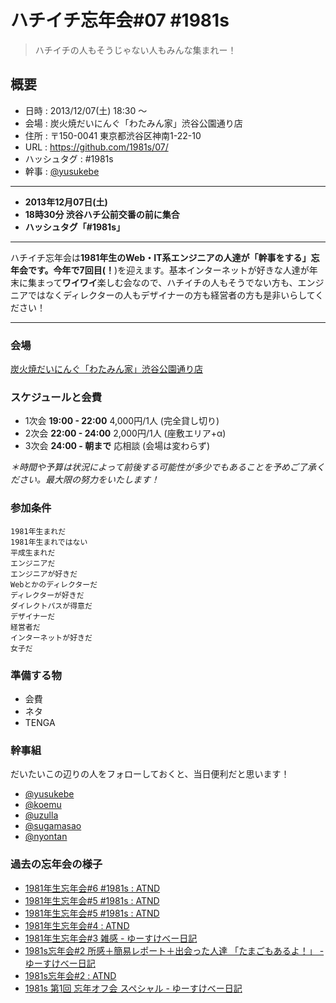 # ハチイチ忘年会#07 #1981s

> ハチイチの人もそうじゃない人もみんな集まれー！

## 概要

-  日時 : 2013/12/07(土) 18:30 〜
- 会場 : 炭火焼だいにんぐ「わたみん家」渋谷公園通り店 
- 住所 : 〒150-0041 東京都渋谷区神南1-22-10
- URL : https://github.com/1981s/07/
- ハッシュタグ : #1981s
- 幹事 : [@yusukebe](http://twitter.com/yusukebe)

---

- **2013年12月07日(土)**
- **18時30分 渋谷ハチ公前交番の前に集合**
- **ハッシュタグ「#1981s」**

---

ハチイチ忘年会は**1981年生のWeb・IT系エンジニアの人達が「幹事をする」**忘年会です。今年で7回目(**！**)を迎えます。基本インターネットが好きな人達が年末に集まって**ワイワイ**楽しむ会なので、ハチイチの人もそうでない方も、エンジニアではなくディレクターの人もデザイナーの方も経営者の方も是非いらしてください！

---

### 会場

 [炭火焼だいにんぐ「わたみん家」渋谷公園通り店](http://www.hotpepper.jp/strJ000024672/)

### スケジュールと会費

- 1次会 **19:00 - 22:00** 4,000円/1人 (完全貸し切り)
- 2次会 **22:00 - 24:00** 2,000円/1人 (座敷エリア+α)
- 3次会 **24:00 - 朝まで** 応相談 (会場は変わらず)

*＊時間や予算は状況によって前後する可能性が多少でもあることを予めご了承ください。最大限の努力をいたします！*

### 参加条件

    1981年生まれだ
    1981年生まれではない
    平成生まれだ
    エンジニアだ
    エンジニアが好きだ
    Webとかのディレクターだ
    ディレクターが好きだ
    ダイレクトパスが得意だ
    デザイナーだ
    経営者だ
    インターネットが好きだ
    女子だ

### 準備する物

- 会費
- ネタ
- TENGA

### 幹事組

だいたいこの辺りの人をフォローしておくと、当日便利だと思います！

- [@yusukebe](http://twitter.com/yusukebe)
- [@koemu](http://twitter.com/koemu)
- [@uzulla](http://twitter.com/uzulla)
- [@sugamasao](http://twitter.com/sugamasao)
- [@nyontan](http://twitter.com/nyontan)

### 過去の忘年会の様子

- [1981年生忘年会#6 #1981s : ATND](http://atnd.org/events/33940)
- [1981年生忘年会#5 #1981s : ATND](http://atnd.org/events/22394)
- [1981年生忘年会#5 #1981s : ATND](http://atnd.org/events/22394)
- [1981年生忘年会#4 : ATND](http://atnd.org/events/9467)
- [1981年生忘年会#3 雑感 - ゆーすけべー日記](http://yusukebe.com/archives/20091220/025801.html)
- [1981s忘年会#2 所感＋簡易レポート＋出会った人達 「たまごもあるよ！」 - ゆーすけべー日記](http://yusukebe.com/archives/20081229/184015.html)
- [1981s忘年会#2 : ATND](http://atnd.org/events/202)
- [1981s 第1回 忘年オフ会 スペシャル - ゆーすけべー日記](http://yusukebe.com/archives/20071223/164846.html)




